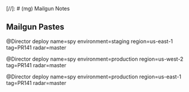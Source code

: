 [//]: # (mg) Mailgun Notes

## Mailgun Pastes

@Director deploy name=spy environment=staging region=us-east-1 tag=PR141 radar=master

@Director deploy name=spy environment=production region=us-west-2 tag=PR141 radar=master

@Director deploy name=spy environment=production region=us-east-1 tag=PR141 radar=master
